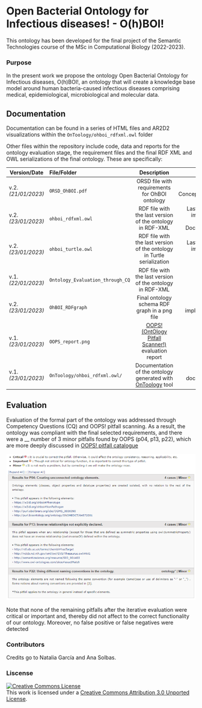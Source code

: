 # Open Bacterial Ontology for Infectious diseases! - O(h)BOI!

This ontology has been developed for the final project of the Semantic Technologies course of the MSc in Computational Biology (2022-2023). 

### Purpose

In the present work we propose the ontology Open Bacterial Ontology for Infectious diseases, O(h)BOI!, an ontology that will create a knowledge base model around human bacteria-caused infectious diseases comprising medical, epidemiological, microbiological and molecular data. 

## Documentation

Documentation can be found in a series of HTML files and AR2D2 visualizations within the `OnToology/ohboi_rdfxml.owl` folder

Other files within the repository include code, data and reports for the ontology evaluation stage, the requirement files and the final RDF XML and OWL serializations of the final ontology. These are specifically:

| Version/Date| File/Folder   |      Description      |  Used in |
|----------|:----------|:-------------:|------:|
| v.2.*(21/01/2023)* | `ORSD_OhBOI.pdf` |  ORSD file with requirements for OhBOI ontology | Ontology Conceptualization |
| v.2.*(23/01/2023)*| `ohboi_rdfxml.owl` |  RDF file with the last version of the ontology in RDF-XML | Last version of implemented ontology - Documentation |
| v.2.*(23/01/2023)*| `ohboi_turtle.owl` | RDF file with the last version of the ontology in Turtle serialization | Last version of implemented ontology |
| v.1.*(22/01/2023)*| `Ontology_Evaluation_through_CQ` | RDF file with the last version of the ontology in RDF-XML | Ontology evaluation |
| v.2.*(23/01/2023)*| `OhBOI_RDFgraph` | Final ontology schema RDF graph in a png file | Ontology implementation |
| v.1.*(23/01/2023)*| `OOPS_report.png` | [OOPS! (OntOlogy Pitfall Scanner!)](https://oops.linkeddata.es/) evaluation report | Ontology evaluation |
| v.1.*(23/01/2023)*| `OnToology/ohboi_rdfxml.owl/` | Documentation of the ontology generated with [OnToology](http://ontoology.linkeddata.es/) tool| Ontology documentation |

## Evaluation

Evaluation of the formal part of the ontology was addressed through Competency Questions (CQ) and OOPS! pitfall scanning. As a result, the ontology was compliant with the final selected requirements, and there were a __ number of 3 minor pitfalls found by OOPS (p04, p13, p22), which are more deeply discussed in [OOPS! pitfall catalogue](https://oops.linkeddata.es/catalogue.jsp)

<img src="OOPS_report.png" alt="OOPS">

Note that none of the remaining pitfalls after the iterative evaluation were critical or important and, thereby did not affect to the correct functionality of our ontology. Moreover, no false positive or false negatives were detected 

### Contributors

Credits go to Natalia García and Ana Solbas. 

### Liscense

<a rel="license" href="http://creativecommons.org/licenses/by/3.0/"><img alt="Creative Commons License" style="border-width:0" src="https://i.creativecommons.org/l/by/3.0/88x31.png" /></a><br />This work is licensed under a <a rel="license" href="http://creativecommons.org/licenses/by/3.0/">Creative Commons Attribution 3.0 Unported License</a>.
